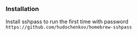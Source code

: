 ### Installation

Install sshpass to run the first time with password `https://github.com/hudochenkov/homebrew-sshpass`
